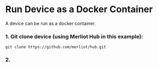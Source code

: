 # Run Device as a Docker Container

A device can be run as a docker container.

### 1. Git clone device (using Merliot Hub in this example):

```
git clone https://github.com/merliot/hub.git
```

### 2. 
